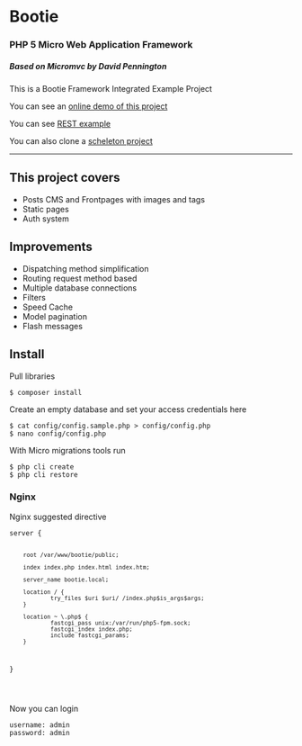 <h1><i class='ion-ios-gear'></i> Bootie</h1>

<h3>PHP 5 Micro Web Application Framework</h3>
<h5>Based on Micromvc by David Pennington</h5>
<p>This is a Bootie Framework Integrated Example Project</p>
<p>You can see an <a href="http://bootie.devmeta.net">online demo of this project</a></p>
<p>You can see <a href="https://github.com/martinfree/BootieREST">REST example</a></p>
<p>You can also clone a <a href="https://github.com/martinfree/BootieScheleton">scheleton project</a></p>

<hr>
<h2>This project covers</h2>
<ul>
<li>Posts CMS and Frontpages with images and tags</li>
<li>Static pages</li>
<li>Auth system</li>
</ul>

<h2>Improvements</h2>
<ul>
<li>Dispatching method simplification</li>
<li>Routing request method based</li>
<li>Multiple database connections</li>
<li>Filters</li>
<li>Speed Cache</li>
<li>Model pagination</li>
<li>Flash messages</li>
</ul>

<h2>Install</h2>

<p> Pull libraries</p>
<pre><code data-language="shell">$ composer install
</code></pre>

<p> Create an empty database and set your access credentials here</p>
<pre><code data-language="shell">$ cat config/config.sample.php > config/config.php
$ nano config/config.php
</code></pre>

<p>With Micro migrations tools run</p>
<pre><code data-language="shell">$ php cli create
$ php cli restore
</code></pre>

<h3>Nginx</h3>
<p>Nginx suggested directive</p>
<pre data-language="shell"><code>server {

        root /var/www/bootie/public;

        index index.php index.html index.htm;

        server_name bootie.local;

        location / {
                try_files $uri $uri/ /index.php$is_args$args;
        }

        location ~ \.php$ {
                fastcgi_pass unix:/var/run/php5-fpm.sock;
                fastcgi_index index.php;
                include fastcgi_params;
        }
}

</code></pre>

<p>Now you can login</p>
<pre><code data-language="shell">username: admin
password: admin
</code></pre>
